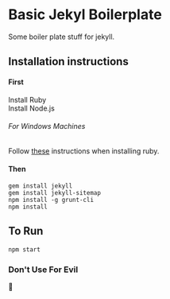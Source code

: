 # Basic Jekyl Boilerplate

Some boiler plate stuff for jekyll.

## Installation instructions

#### First

Install Ruby  
Install Node.js

###### For Windows Machines

Follow [these](http://jekyll-windows.juthilo.com/) instructions when installing ruby.


#### Then
```
gem install jekyll
gem install jekyll-sitemap
npm install -g grunt-cli
npm install
```

## To Run

```
npm start
```

### Don't Use For Evil 
💖
